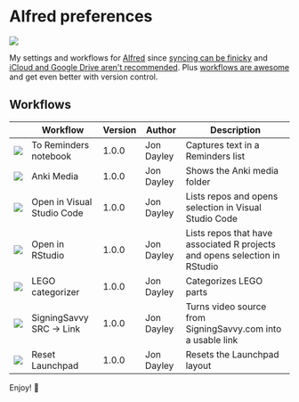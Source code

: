 # Alfred preferences

![](https://img.shields.io/github/v/release/cadnza/Alfred.alfredpreferences)

My settings and workflows for [Alfred](https://www.alfredapp.com/) since [syncing can be finicky](https://www.alfredapp.com/help/advanced/sync/#second-mac) and [iCloud and Google Drive aren't recommended](https://www.alfredapp.com/help/advanced/sync/#services). Plus [workflows are awesome](https://www.alfredapp.com/workflows/) and get even better with version control.

## Workflows

| | Workflow | Version | Author | Description |
|-|-|-|-|-|
| ![](/Users/cadenza/Repos/Alfred.alfredpreferences/readmeImages/AppIcon.icns) | To Reminders notebook | 1.0.0 | Jon Dayley | Captures text in a Reminders list |
| ![](/Users/cadenza/Repos/Alfred.alfredpreferences/readmeImages/anki.icns) | Anki Media | 1.0.0 | Jon Dayley | Shows the Anki media folder |
| ![](/Users/cadenza/Repos/Alfred.alfredpreferences/readmeImages/Code.icns) | Open in Visual Studio Code | 1.0.0 | Jon Dayley | Lists repos and opens selection in Visual Studio Code |
| ![](/Users/cadenza/Repos/Alfred.alfredpreferences/readmeImages/RProject.icns) | Open in RStudio | 1.0.0 | Jon Dayley | Lists repos that have associated R projects and opens selection in RStudio |
| ![](/Users/cadenza/Repos/Alfred.alfredpreferences/workflows/user.workflow.CEE7483D-1217-4E8D-B73A-FEBB86D3CE50/icon.png) | LEGO categorizer | 1.0.0 | Jon Dayley | Categorizes LEGO parts |
| ![](/Users/cadenza/Repos/Alfred.alfredpreferences/workflows/user.workflow.D890C299-5BDA-4142-8FDB-40F612ABB92E/icon.png) | SigningSavvy SRC → Link | 1.0.0 | Jon Dayley | Turns video source from SigningSavvy.com into a usable link |
| ![](/Users/cadenza/Repos/Alfred.alfredpreferences/readmeImages/AppIcon.icns) | Reset Launchpad | 1.0.0 | Jon Dayley | Resets the Launchpad layout |

Enjoy! 🎩
